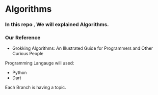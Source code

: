 # Algorithms
 
### In this repo , We will explained Algorithms.
### Our Reference
 - Grokking Algorithms: An Illustrated Guide for Programmers and Other Curious People

Programming Langauge will used:
- Python
- Dart

Each Branch is having a topic.
